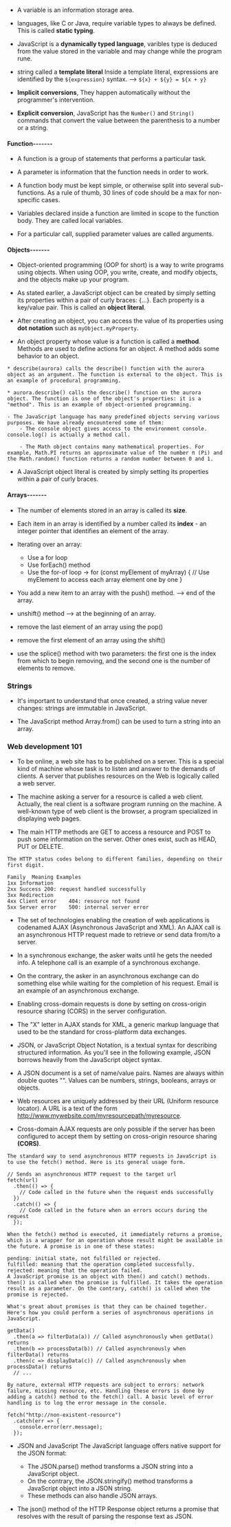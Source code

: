 
* A variable is an information storage area.

* languages, like C or Java, require variable types to always be defined. This is called **static typing**.

* JavaScript is a **dynamically typed language**, varibles type is deduced from the value stored in the variable and may change while the program rune.

* string called a **template literal** Inside a template literal, expressions are identified by the `${expression}` syntax. --> `${x} + ${y} = ${x + y}`

* **Implicit conversions**, They happen automatically without the programmer's intervention.
* **Explicit conversion**, JavaScript has the `Number()` and `String()` commands that convert the value between the parenthesis to a number or a string.

#### Function-------

* A function is a group of statements that performs a particular task.

* A parameter is information that the function needs in order to work.

* A function body must be kept simple, or otherwise split into several sub-functions. As a rule of thumb, 30 lines of code should be a max for non-specific cases.

* Variables declared inside a function are limited in scope to the function body. They are called local variables.

*  For a particular call, supplied parameter values are called arguments.

#### Objects-------

* Object-oriented programming (OOP for short) is a way to write programs using objects. When using OOP, you write, create, and modify objects, and the objects make up your program.

* As stated earlier, a JavaScript object can be created by simply setting its properties within a pair of curly braces: {...}. Each property is a key/value pair. This is called an **object literal**.

* After creating an object, you can access the value of its properties using **dot notation** such as ``myObject.myProperty``.

* An object property whose value is a function is called a **method**. Methods are used to define actions for an object. A method adds some behavior to an object. 

```
* describe(aurora) calls the describe() function with the aurora object as an argument. The function is external to the object. This is an example of procedural programming.

* aurora.describe() calls the describe() function on the aurora object. The function is one of the object's properties: it is a "method". This is an example of object-oriented programming.

```
```
- The JavaScript language has many predefined objects serving various purposes. We have already encountered some of them:
	- The console object gives access to the environment console. console.log() is actually a method call.

	- The Math object contains many mathematical properties. For example, Math.PI returns an approximate value of the number π (Pi) and the Math.random() function returns a random number between 0 and 1.
```

* A JavaScript object literal is created by simply setting its properties within a pair of curly braces.

#### Arrays-------

* The number of elements stored in an array is called its **size**. 
* Each item in an array is identified by a number called its **index** - an integer pointer that identifies an element of the array. 

* Iterating over an array:
	- Use a for loop 
	- Use forEach() method
	- Use the for-of loop -> 
				for (const myElement of myArray) {
  				// Use myElement to access each array element one by one
				}

* You add a new item to an array with the push() method. --> end of the array.
* unshift() method --> at the beginning of an array.
* remove the last element of an array using the pop()
* remove the first element of an array using the shift()
* use the splice() method with two parameters: the first one is the index from which to begin removing, and the second one is the number of elements to remove. 

### Strings

* It's important to understand that once created, a string value never changes: strings are immutable in JavaScript.

* The JavaScript method Array.from() can be used to turn a string into an array. 

### Web development 101

* To be online, a web site has to be published on a server. This is a special kind of machine whose task is to listen and answer to the demands of clients. A server that publishes resources on the Web is logically called a web server.

* The machine asking a server for a resource is called a web client. Actually, the real client is a software program running on the machine. A well-known type of web client is the browser, a program specialized in displaying web pages.

* The main HTTP methods are GET to access a resource and POST to push some information on the server. Other ones exist, such as HEAD, PUT or DELETE.

``` 
The HTTP status codes belong to different families, depending on their first digit.

Family	Meaning	Examples
1xx	Information	
2xx	Success	200: request handled successfully
3xx	Redirection	
4xx	Client error	404: resource not found
5xx	Server error	500: internal server error
```

* The set of technologies enabling the creation of web applications is codenamed AJAX (Asynchronous JavaScript and XML). An AJAX call is an asynchronous HTTP request made to retrieve or send data from/to a server.

* In a synchronous exchange, the asker waits until he gets the needed info. A telephone call is an example of a synchronous exchange.

* On the contrary, the asker in an asynchronous exchange can do something else while waiting for the completion of his request. Email is an example of an asynchronous exchange.

* Enabling cross-domain requests is done by setting on cross-origin resource sharing (CORS) in the server configuration.

* The "X" letter in AJAX stands for XML, a generic markup language that used to be the standard for cross-platform data exchanges.

* JSON, or JavaScript Object Notation, is a textual syntax for describing structured information. As you'll see in the following example, JSON borrows heavily from the JavaScript object syntax.

* A JSON document is a set of name/value pairs. Names are always within double quotes "". Values can be numbers, strings, booleans, arrays or objects.

* Web resources are uniquely addressed by their URL (Uniform resource locator). A URL is a text of the form http://www.mywebsite.com/myresourcepath/myresource.

* Cross-domain AJAX requests are only possible if the server has been configured to accept them by setting on cross-origin resource sharing **(CORS)**.

```
The standard way to send asynchronous HTTP requests in JavaScript is to use the fetch() method. Here is its general usage form.

// Sends an asynchronous HTTP request to the target url
fetch(url)
  .then(() => {
    // Code called in the future when the request ends successfully
  })
  .catch(() => {
    // Code called in the future when an errors occurs during the request
  });
```

```
When the fetch() method is executed, it immediately returns a promise, which is a wrapper for an operation whose result might be available in the future. A promise is in one of these states:

pending: initial state, not fulfilled or rejected.
fulfilled: meaning that the operation completed successfully.
rejected: meaning that the operation failed.
A JavaScript promise is an object with then() and catch() methods. then() is called when the promise is fulfilled. It takes the operation result as a parameter. On the contrary, catch() is called when the promise is rejected.

What's great about promises is that they can be chained together. Here's how you could perform a series of asynchronous operations in JavaScript.
```
```
getData()
  .then(a => filterData(a)) // Called asynchronously when getData() returns
  .then(b => processData(b)) // Called asynchronously when filterData() returns
  .then(c => displayData(c)) // Called asynchronously when processData() returns
  // ...
```

```
By nature, external HTTP requests are subject to errors: network failure, missing resource, etc. Handling these errors is done by adding a catch() method to the fetch() call. A basic level of error handling is to log the error message in the console.

fetch("http://non-existent-resource")
  .catch(err => {
    console.error(err.message);
  });

```

* JSON and JavaScript
The JavaScript language offers native support for the JSON format:
	- The JSON.parse() method transforms a JSON string into a JavaScript object.
	- On the contrary, the JSON.stringify() method transforms a JavaScript object into a JSON string.
	- These methods can also handle JSON arrays.

* The json() method of the HTTP Response object returns a promise that resolves with the result of parsing the response text as JSON. 





























